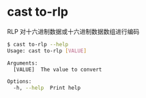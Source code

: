 # cast to-rlp

RLP 对十六进制数据或十六进制数据数组进行编码

```bash
$ cast to-rlp --help
Usage: cast to-rlp [VALUE]

Arguments:
  [VALUE]  The value to convert

Options:
  -h, --help  Print help
```